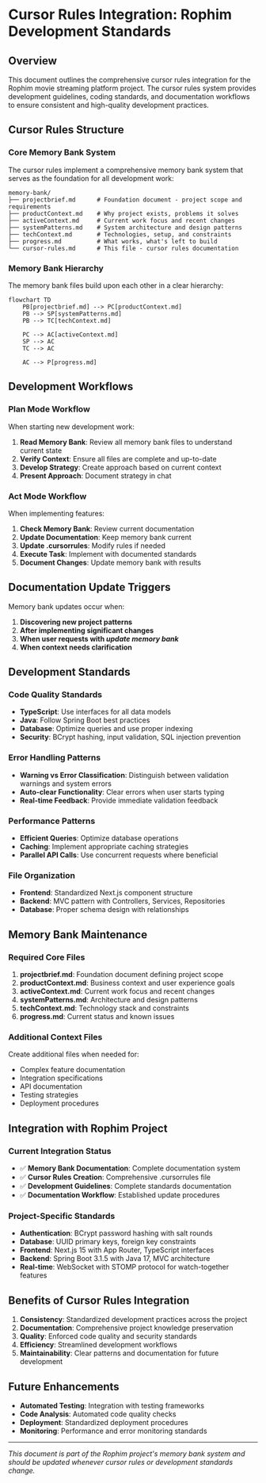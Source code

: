 # Cursor Rules Integration: Rophim Development Standards

## Overview
This document outlines the comprehensive cursor rules integration for the Rophim movie streaming platform project. The cursor rules system provides development guidelines, coding standards, and documentation workflows to ensure consistent and high-quality development practices.

## Cursor Rules Structure

### Core Memory Bank System
The cursor rules implement a comprehensive memory bank system that serves as the foundation for all development work:

```
memory-bank/
├── projectbrief.md      # Foundation document - project scope and requirements
├── productContext.md    # Why project exists, problems it solves
├── activeContext.md     # Current work focus and recent changes
├── systemPatterns.md    # System architecture and design patterns
├── techContext.md       # Technologies, setup, and constraints
├── progress.md          # What works, what's left to build
└── cursor-rules.md      # This file - cursor rules documentation
```

### Memory Bank Hierarchy
The memory bank files build upon each other in a clear hierarchy:

```mermaid
flowchart TD
    PB[projectbrief.md] --> PC[productContext.md]
    PB --> SP[systemPatterns.md]
    PB --> TC[techContext.md]
    
    PC --> AC[activeContext.md]
    SP --> AC
    TC --> AC
    
    AC --> P[progress.md]
```

## Development Workflows

### Plan Mode Workflow
When starting new development work:

1. **Read Memory Bank**: Review all memory bank files to understand current state
2. **Verify Context**: Ensure all files are complete and up-to-date
3. **Develop Strategy**: Create approach based on current context
4. **Present Approach**: Document strategy in chat

### Act Mode Workflow
When implementing features:

1. **Check Memory Bank**: Review current documentation
2. **Update Documentation**: Keep memory bank current
3. **Update .cursorrules**: Modify rules if needed
4. **Execute Task**: Implement with documented standards
5. **Document Changes**: Update memory bank with results

## Documentation Update Triggers

Memory bank updates occur when:
1. **Discovering new project patterns**
2. **After implementing significant changes**
3. **When user requests with *update memory bank***
4. **When context needs clarification**

## Development Standards

### Code Quality Standards
- **TypeScript**: Use interfaces for all data models
- **Java**: Follow Spring Boot best practices
- **Database**: Optimize queries and use proper indexing
- **Security**: BCrypt hashing, input validation, SQL injection prevention

### Error Handling Patterns
- **Warning vs Error Classification**: Distinguish between validation warnings and system errors
- **Auto-clear Functionality**: Clear errors when user starts typing
- **Real-time Feedback**: Provide immediate validation feedback

### Performance Patterns
- **Efficient Queries**: Optimize database operations
- **Caching**: Implement appropriate caching strategies
- **Parallel API Calls**: Use concurrent requests where beneficial

### File Organization
- **Frontend**: Standardized Next.js component structure
- **Backend**: MVC pattern with Controllers, Services, Repositories
- **Database**: Proper schema design with relationships

## Memory Bank Maintenance

### Required Core Files
1. **projectbrief.md**: Foundation document defining project scope
2. **productContext.md**: Business context and user experience goals
3. **activeContext.md**: Current work focus and recent changes
4. **systemPatterns.md**: Architecture and design patterns
5. **techContext.md**: Technology stack and constraints
6. **progress.md**: Current status and known issues

### Additional Context Files
Create additional files when needed for:
- Complex feature documentation
- Integration specifications
- API documentation
- Testing strategies
- Deployment procedures

## Integration with Rophim Project

### Current Integration Status
- ✅ **Memory Bank Documentation**: Complete documentation system
- ✅ **Cursor Rules Creation**: Comprehensive .cursorrules file
- ✅ **Development Guidelines**: Complete standards documentation
- ✅ **Documentation Workflow**: Established update procedures

### Project-Specific Standards
- **Authentication**: BCrypt password hashing with salt rounds
- **Database**: UUID primary keys, foreign key constraints
- **Frontend**: Next.js 15 with App Router, TypeScript interfaces
- **Backend**: Spring Boot 3.1.5 with Java 17, MVC architecture
- **Real-time**: WebSocket with STOMP protocol for watch-together features

## Benefits of Cursor Rules Integration

1. **Consistency**: Standardized development practices across the project
2. **Documentation**: Comprehensive project knowledge preservation
3. **Quality**: Enforced code quality and security standards
4. **Efficiency**: Streamlined development workflows
5. **Maintainability**: Clear patterns and documentation for future development

## Future Enhancements

- **Automated Testing**: Integration with testing frameworks
- **Code Analysis**: Automated code quality checks
- **Deployment**: Standardized deployment procedures
- **Monitoring**: Performance and error monitoring standards

---

*This document is part of the Rophim project's memory bank system and should be updated whenever cursor rules or development standards change.*